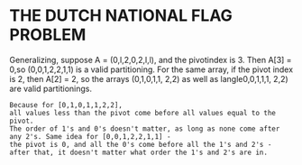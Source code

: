 # THE DUTCH NATIONAL FLAG PROBLEM

Generalizing, suppose A = (0,l,2,0,2,l,l), and the pivotindex is 3. 
Then A[3] = 0,so (0,0,1,2,2,1,1) is a valid partitioning. 
For the same array, if the pivot index is 2, then A[2] = 2, so the arrays (0,1,0,1,1, 2,2) as well as langle0,0,1,1,1, 2,2) are valid partitionings.

```
Because for [0,1,0,1,1,2,2], 
all values less than the pivot come before all values equal to the pivot.
The order of 1's and 0's doesn't matter, as long as none come after any 2's. Same idea for [0,0,1,2,2,1,1] - 
the pivot is 0, and all the 0's come before all the 1's and 2's - after that, it doesn't matter what order the 1's and 2's are in.

```
